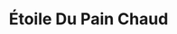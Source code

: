---
title: "Étoile Du Pain Chaud"
url: /saint-maur-des-fosses/etoile-du-pain-chaud/
shop: boulangerie
---